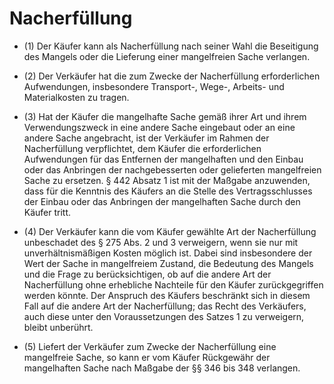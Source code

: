 # Nacherfüllung

- (1) Der Käufer kann als Nacherfüllung nach seiner Wahl die Beseitigung des Mangels oder die Lieferung einer mangelfreien Sache verlangen.

- (2) Der Verkäufer hat die zum Zwecke der Nacherfüllung erforderlichen Aufwendungen, insbesondere Transport-, Wege-, Arbeits- und Materialkosten zu tragen.

- (3) Hat der Käufer die mangelhafte Sache gemäß ihrer Art und ihrem Verwendungszweck in eine andere Sache eingebaut oder an eine andere Sache angebracht, ist der Verkäufer im Rahmen der Nacherfüllung verpflichtet, dem Käufer die erforderlichen Aufwendungen für das Entfernen der mangelhaften und den Einbau oder das Anbringen der nachgebesserten oder gelieferten mangelfreien Sache zu ersetzen. § 442 Absatz 1 ist mit der Maßgabe anzuwenden, dass für die Kenntnis des Käufers an die Stelle des Vertragsschlusses der Einbau oder das Anbringen der mangelhaften Sache durch den Käufer tritt.

- (4) Der Verkäufer kann die vom Käufer gewählte Art der Nacherfüllung unbeschadet des § 275 Abs. 2 und 3 verweigern, wenn sie nur mit unverhältnismäßigen Kosten möglich ist. Dabei sind insbesondere der Wert der Sache in mangelfreiem Zustand, die Bedeutung des Mangels und die Frage zu berücksichtigen, ob auf die andere Art der Nacherfüllung ohne erhebliche Nachteile für den Käufer zurückgegriffen werden könnte. Der Anspruch des Käufers beschränkt sich in diesem Fall auf die andere Art der Nacherfüllung; das Recht des Verkäufers, auch diese unter den Voraussetzungen des Satzes 1 zu verweigern, bleibt unberührt.

- (5) Liefert der Verkäufer zum Zwecke der Nacherfüllung eine mangelfreie Sache, so kann er vom Käufer Rückgewähr der mangelhaften Sache nach Maßgabe der §§ 346 bis 348 verlangen.

